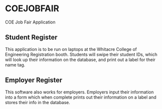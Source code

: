 # COEJOBFAIR
COE Job Fair Application

## Student Register
This application is to be run on laptops at the Whitacre College of Engineering Registration booth.  Students will swipe their student IDs, which will look up their information on the database, and print out a label for their name tag.


## Employer Register
This software also works for employers. Employers input their information into a form which when complete prints out their information on a label and stores their info in the database. 
